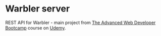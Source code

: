 # Warbler server

REST API for Warbler - main project from [The Advanced Web Developer Bootcamp](https://www.udemy.com/the-advanced-web-developer-bootcamp/learn/v4/overview "Udemy course page") course on [Udemy](https://www.udemy.com/ "Udemy frontpage").
